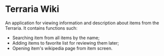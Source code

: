 # Terraria Wiki

An application for viewing information and description about items from the Terraria.
It contains functions such:

- Searching item from all items by the name;
- Adding items to favorite list for reviewing them later;
- Opening item's wikipedia page from item screen.
